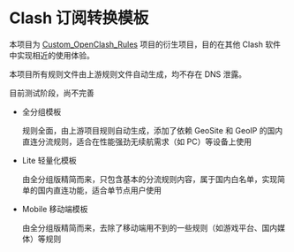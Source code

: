 # Clash 订阅转换模板

本项目为 [Custom_OpenClash_Rules](https://github.com/Aethersailor/Custom_OpenClash_Rules) 项目的衍生项目，目的在其他 Clash 软件中实现相近的使用体验。

本项目所有规则文件由上游规则文件自动生成，均不存在 DNS 泄露。

目前测试阶段，尚不完善

- 全分组模板  

  规则全面，由上游项目规则自动生成，添加了依赖 GeoSite 和 GeoIP 的国内直连分流规则，适合在性能强劲无续航需求（如 PC）等设备上使用
  
  
- Lite 轻量化模板  
  
  由全分组版精简而来，只包含基本的分流规则内容，属于国内白名单，实现简单的国内直连功能，适合单节点用户使用
  
  
- Mobile 移动端模板  
  
  由全分组版精简而来，去除了移动端用不到的一些规则（如游戏平台、国内媒体）等规则
